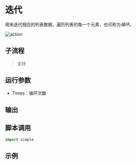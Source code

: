 # 迭代 
用来迭代相应的列表数据，遍历列表的每一个元素，也可称为*循环*。

![action](./images/2022-11-17_184608.png ':size=90%')

## 子流程

> 支持

## 运行参数

* Times：循环次数


## 输出



## 脚本调用

```python
import simple


```

## 示例

